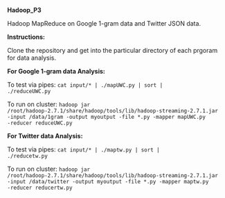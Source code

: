 <strong> Hadoop_P3</strong>

Hadoop MapReduce on Google 1-gram data and Twitter JSON data.

<strong>Instructions: </strong>

Clone the repository and get into the particular directory of each prgoram for data analysis.

<strong>For Google 1-gram data Analysis: </strong>

To test via pipes: <code>cat input/* | ./mapUWC.py | sort | ./reduceUWC.py</code>

To run on cluster: <code>hadoop jar /root/hadoop-2.7.1/share/hadoop/tools/lib/hadoop-streaming-2.7.1.jar 
-input /data/1gram -output myoutput -file *.py -mapper mapUWC.py -reducer reduceUWC.py</code>

<strong>For Twitter data Analysis:</strong>

To test via pipes: <code>cat input/* | ./maptw.py | sort | ./reducetw.py</code>

To run on cluster: <code>hadoop jar /root/hadoop-2.7.1/share/hadoop/tools/lib/hadoop-streaming-2.7.1.jar 
-input /data/twitter -output myoutput -file *.py -mapper maptw.py -reducer reducertw.py</code>
